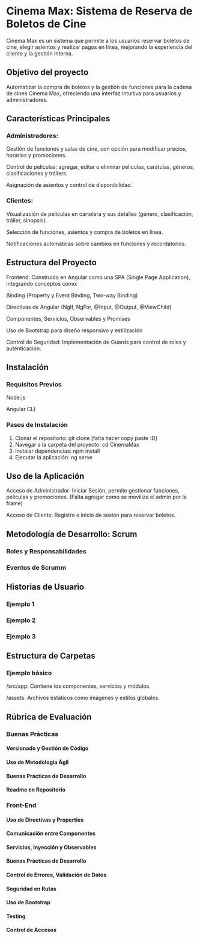 # Cinema Max: Sistema de Reserva de Boletos de Cine
Cinema Max es un sistema que permite a los usuarios reservar boletos de cine, elegir asientos y realizar pagos en línea, mejorando la experiencia del cliente y la gestión interna.

## Objetivo del proyecto
Automatizar la compra de boletos y la gestión de funciones para la cadena de cines Cinema Max, ofreciendo una interfaz intuitiva para usuarios y administradores.

## Características Principales
### Administradores:
Gestión de funciones y salas de cine, con opción para modificar precios, horarios y promociones.

Control de películas: agregar, editar o eliminar películas, carátulas, géneros, clasificaciones y tráilers.

Asignación de asientos y control de disponibilidad.

### Clientes:
Visualización de películas en cartelera y sus detalles (género, clasificación, tráiler, sinopsis).

Selección de funciones, asientos y compra de boletos en línea.

Notificaciones automáticas sobre cambios en funciones y recordatorios.

## Estructura del Proyecto
Frontend: Construido en Angular como una SPA (Single Page Application), integrando conceptos como:

Binding (Property y Event Binding, Two-way Binding)

Directivas de Angular (NgIf, NgFor, @Input, @Output, @ViewChild)

Componentes, Servicios, Observables y Promises

Uso de Bootstrap para diseño responsivo y estilización

Control de Seguridad: Implementación de Guards para control de roles y autenticación.

## Instalación
### Requisitos Previos
Node.js

Angular CLI

### Pasos de Instalación
1. Clonar el repositorio: git clone [falta hacer copy paste :D]
2. Navegar a la carpeta del proyecto: cd CinemaMax
3. Instalar dependencias: npm install
4. Ejecutar la aplicación: ng serve

## Uso de la Aplicación
Acceso de Administrador: Iniciar Sesión, permite gestionar funciones, películas y promociones.
(Falta agregar como se moviliza el admin por la frame)

Acceso de Cliente: Registro e inicio de sesión para reservar boletos.

## Metodología de Desarrollo: Scrum

### Roles y Responsabilidades

### Eventos de Scrumm

## Historias de Usuario

### Ejemplo 1


### Ejemplo 2


### Ejemplo 3

## Estructura de Carpetas
### Ejemplo básico
/src/app: Contiene los componentes, servicios y módulos.

/assets: Archivos estáticos como imágenes y estilos globales.

## Rúbrica de Evaluación

### Buenas Prácticas

#### Versionado y Gestión de Código

#### Uso de Metodología Ágil

#### Buenas Prácticas de Desarrollo

#### Readme en Repositorio

### Front-End

#### Uso de Directivas y Properties

#### Comunicación entre Componentes

#### Servicios, Inyección y Observables 

#### Buenas Prácticas de Desarrollo

#### Control de Errores, Validación de Datos

#### Seguridad en Rutas

#### Uso de Bootstrap

#### Testing

#### Control de Accesos

